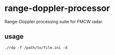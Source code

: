 # range-doppler-processor
Range-Doppler processing suite for FMCW radar.

## usage
```
./rdp -f /path/to/file.ini -d
```
